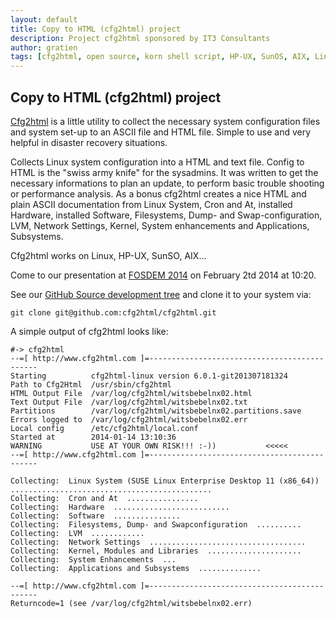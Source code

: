 ```yaml
---
layout: default
title: Copy to HTML (cfg2html) project
description: Project cfg2html sponsored by IT3 Consultants
author: gratien
tags: [cfg2html, open source, korn shell script, HP-UX, SunOS, AIX, Linux, IT3 Consultants, GPL]
---
```

## Copy to HTML (cfg2html) project

[Cfg2html](http://www.cfg2html.com/) is a little utility to collect the necessary system configuration files and system set-up to an ASCII file and HTML file. Simple to use and very helpful in disaster recovery situations.

Collects Linux system configuration into a HTML and text file. Config to HTML is the "swiss army knife" for the sysadmins. It was written to get the necessary informations to plan an update, to perform basic trouble shooting or performance analysis. As a bonus cfg2html creates a nice HTML and plain ASCII documentation from Linux System, Cron and At, installed Hardware, installed Software, Filesystems, Dump- and Swap-configuration, LVM, Network Settings, Kernel, System enhancements and Applications, Subsystems.

Cfg2html works on Linux, HP-UX, SunSO, AIX...

Come to our presentation at [FOSDEM 2014](https://fosdem.org/2014/schedule/event/cfg2html/) on February 2td 2014 at 10:20.

See our [GitHub Source development tree](https://github.com/cfg2html/cfg2html) and clone it to your system via:

    git clone git@github.com:cfg2html/cfg2html.git

A simple output of cfg2html looks like:

    #-> cfg2html
    --=[ http://www.cfg2html.com ]=---------------------------------------------
    Starting          cfg2html-linux version 6.0.1-git201307181324
    Path to Cfg2Html  /usr/sbin/cfg2html
    HTML Output File  /var/log/cfg2html/witsbebelnx02.html
    Text Output File  /var/log/cfg2html/witsbebelnx02.txt
    Partitions        /var/log/cfg2html/witsbebelnx02.partitions.save
    Errors logged to  /var/log/cfg2html/witsbebelnx02.err
    Local config      /etc/cfg2html/local.conf
    Started at        2014-01-14 13:10:36
    WARNING           USE AT YOUR OWN RISK!!! :-))           <<<<<
    --=[ http://www.cfg2html.com ]=---------------------------------------------
    
    Collecting:  Linux System (SUSE Linux Enterprise Desktop 11 (x86_64))  .............................................
    Collecting:  Cron and At  ................
    Collecting:  Hardware  ..........................
    Collecting:  Software  ...............
    Collecting:  Filesystems, Dump- and Swapconfiguration  ..........
    Collecting:  LVM  ............
    Collecting:  Network Settings  ...................................
    Collecting:  Kernel, Modules and Libraries  .....................
    Collecting:  System Enhancements  ...
    Collecting:  Applications and Subsystems  ..............
    
    --=[ http://www.cfg2html.com ]=---------------------------------------------
    Returncode=1 (see /var/log/cfg2html/witsbebelnx02.err)



